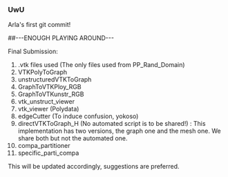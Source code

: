 ### UwU
Arla's first git commit!

##---ENOUGH PLAYING AROUND---

Final Submission:
1. .vtk files used (The only files used from PP_Rand_Domain)
2. VTKPolyToGraph
3. unstructuredVTKToGraph
4. GraphToVTKPloy_RGB
5. GraphToVTKunstr_RGB
6. vtk_unstruct_viewer
7. vtk_viewer (Polydata)
8. edgeCutter (To induce confusion, yokoso)
9. directVTKToGraph_H (No automated script is to be shared!) : This implementation has two versions, the graph one and the mesh one. We share both but not the automated one.
10. compa_partitioner
11. specific_parti_compa

This will be updated accordingly, suggestions are preferred.
